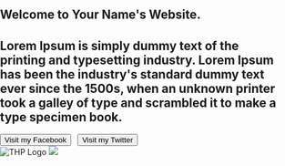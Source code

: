 <!DOCTYPE html>
<html>
    <head>
        <title>Your Name's Website</title>
            <style>
        body {
 padding:0;
 margin:0;
} 
            </style
    </head>
<body>
    <section class="hero is-fullheight is-dark">
        <div class="hero-body">
            <div class="container">
            <div class="columns is-vcentered is-centered">
                <div class="column is-6">
                    <div class="block">
                        <h1 class="title is-2">Welcome to Your Name's Website.</h1>
                    </div>
                    <div class="block">
                        <h2 class="subtitle">Lorem Ipsum is simply dummy text of the printing and typesetting industry. Lorem Ipsum has been the industry's standard dummy text ever since the 1500s, when an unknown printer took a galley of type and scrambled it to make a type specimen book.<br>
                        </h2>
                    </div>
                    <div class="block buttons">
                        <a href="https://facebook.com/"><button class="button is-white is-outlined">Visit my Facebook</button></a> &nbsp;
                        <a href="https://twitter.com/"><button class="button is-white is-outlined">Visit my Twitter</button></a>
                    </div>
                </div>
            </div>
            </div>
        </div>
    </section>
    <img src="https://github.com/user-attachments/assets/573f7bfe-895b-4478-a38e-ee3dd0001c0a" alt="THP Logo">
        <img src="![THP_LogoTextOnly](https://github.com/user-attachments/assets/f4604a11-7158-4846-a569-640a360de127)">
  
</body>
</html>
